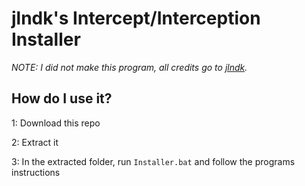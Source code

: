 # jlndk's Intercept/Interception Installer

*NOTE: I did not make this program, all credits go to [jlndk](https://github.com/jlndk).*

How do I use it?
-
1: Download this repo

2: Extract it

3: In the extracted folder, run `Installer.bat` and follow the programs instructions
